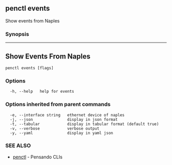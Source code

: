 ## penctl events

Show events from Naples

### Synopsis



------------------------------
 Show Events From Naples 
------------------------------


```
penctl events [flags]
```

### Options

```
  -h, --help   help for events
```

### Options inherited from parent commands

```
  -e, --interface string   ethernet device of naples
  -j, --json               display in json format
  -t, --tabular            display in tabular format (default true)
  -v, --verbose            verbose output
  -y, --yaml               display in yaml json
```

### SEE ALSO
* [penctl](penctl.md)	 - Pensando CLIs

